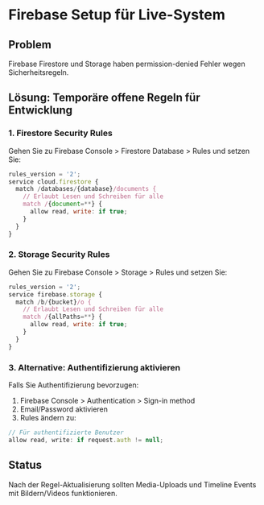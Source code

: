 # Firebase Setup für Live-System

## Problem
Firebase Firestore und Storage haben permission-denied Fehler wegen Sicherheitsregeln.

## Lösung: Temporäre offene Regeln für Entwicklung

### 1. Firestore Security Rules
Gehen Sie zu Firebase Console > Firestore Database > Rules und setzen Sie:

```javascript
rules_version = '2';
service cloud.firestore {
  match /databases/{database}/documents {
    // Erlaubt Lesen und Schreiben für alle
    match /{document=**} {
      allow read, write: if true;
    }
  }
}
```

### 2. Storage Security Rules  
Gehen Sie zu Firebase Console > Storage > Rules und setzen Sie:

```javascript
rules_version = '2';
service firebase.storage {
  match /b/{bucket}/o {
    // Erlaubt Lesen und Schreiben für alle
    match /{allPaths=**} {
      allow read, write: if true;
    }
  }
}
```

### 3. Alternative: Authentifizierung aktivieren
Falls Sie Authentifizierung bevorzugen:

1. Firebase Console > Authentication > Sign-in method
2. Email/Password aktivieren
3. Rules ändern zu:
```javascript
// Für authentifizierte Benutzer
allow read, write: if request.auth != null;
```

## Status
Nach der Regel-Aktualisierung sollten Media-Uploads und Timeline Events mit Bildern/Videos funktionieren.